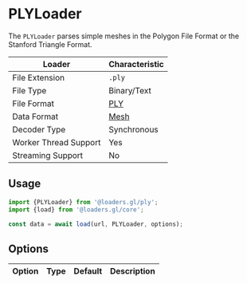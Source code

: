 # PLYLoader

The `PLYLoader` parses simple meshes in the Polygon File Format or the Stanford Triangle Format.

| Loader                | Characteristic                                |
| --------------------- | --------------------------------------------- |
| File Extension        | `.ply`                                        |
| File Type             | Binary/Text                                   |
| File Format           | [PLY](http://paulbourke.net/dataformats/ply/) |
| Data Format           | [Mesh](docs/specifications/category-mesh.md)  |
| Decoder Type          | Synchronous                                   |
| Worker Thread Support | Yes                                           |
| Streaming Support     | No                                            |

## Usage

```js
import {PLYLoader} from '@loaders.gl/ply';
import {load} from '@loaders.gl/core';

const data = await load(url, PLYLoader, options);
```

## Options

| Option | Type | Default | Description |
| ------ | ---- | ------- | ----------- |
